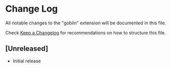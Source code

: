 # Change Log

All notable changes to the "goblin" extension will be documented in this file.

Check [Keep a Changelog](http://keepachangelog.com/) for recommendations on how to structure this file.

## [Unreleased]

- Initial release